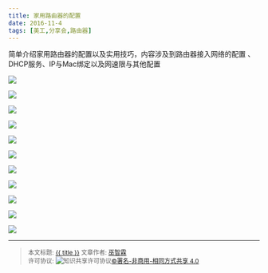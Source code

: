 ```yaml
---
title: 家用路由器的配置
date: 2016-11-4
tags: [美工,分享会,路由器]
---
```


简单介绍家用路由器的配置以及实用技巧，内容涉及到路由器接入网络的配置 、DHCP服务、IP与Mac绑定以及网速限与其他配置


<!--more-->


![](http://ww3.sinaimg.cn/mw690/006rmJyDjw1f9g2qkghhpj30qo0k03zg.jpg)

![](http://ww4.sinaimg.cn/mw690/006rmJyDjw1f9g2qm1opjj30qo0k0q4d.jpg)

![](http://ww2.sinaimg.cn/mw690/006rmJyDjw1f9g2qmh5jgj30qo0k03zu.jpg)

![](http://ww1.sinaimg.cn/mw690/006rmJyDjw1f9g2qn5zfoj30qo0k03zk.jpg)

![](http://ww1.sinaimg.cn/mw690/006rmJyDjw1f9g2qnmvj3j30qo0k0wfn.jpg)

![](http://ww2.sinaimg.cn/mw690/006rmJyDjw1f9g2qo6kjgj30qo0k0q4e.jpg)

![](http://ww1.sinaimg.cn/mw690/006rmJyDjw1f9g2qoop8qj30qo0k0q4r.jpg)

![](http://ww1.sinaimg.cn/mw690/006rmJyDjw1f9g2qp3ixsj30qo0k0myh.jpg)

![](http://ww1.sinaimg.cn/mw690/006rmJyDjw1f9g2qpkwx1j30qo0k0t9x.jpg)

![](http://ww2.sinaimg.cn/mw690/006rmJyDjw1f9g2qq1cz7j30qo0k0gn0.jpg)

![](http://ww4.sinaimg.cn/mw690/006rmJyDjw1f9g2qqgkwnj30qo0k0q4l.jpg)






------

> <span style="font-size:12px">本文标题: <a href="{{ permalink }}">{{ title }}</a>
> 文章作者: <a href="http://itxiehui.github.io/">巫智霖</a>  
> 许可协议: <img alt="知识共享许可协议" style="border-width:0" src="https://i.creativecommons.org/l/by-nc-sa/4.0/80x15.png" /><a rel="license" href="http://creativecommons.org/licenses/by-nc-sa/4.0/">©署名-非商用-相同方式共享 4.0</a></span>



